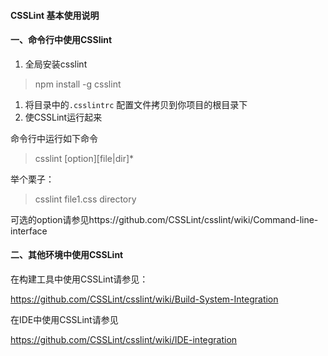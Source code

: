 #### CSSLint 基本使用说明

#### 一、命令行中使用CSSlint

1. 全局安装csslint

> npm install -g csslint

1. 将目录中的`.csslintrc` 配置文件拷贝到你项目的根目录下
2. 使CSSLint运行起来

命令行中运行如下命令

> csslint [option]\[file|dir]*

举个栗子：

> csslint file1.css directory

可选的option请参见https://github.com/CSSLint/csslint/wiki/Command-line-interface

#### 二、其他环境中使用CSSLint

在构建工具中使用CSSLint请参见：

https://github.com/CSSLint/csslint/wiki/Build-System-Integration

在IDE中使用CSSLint请参见

https://github.com/CSSLint/csslint/wiki/IDE-integration